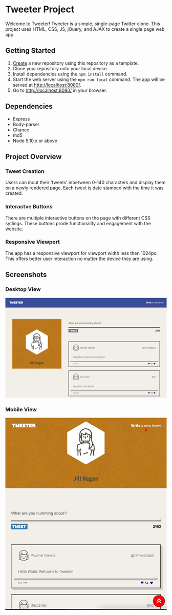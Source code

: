 # Tweeter Project

Welcome to Tweeter! Tweeter is a simple, single-page Twitter clone. This project uses HTML, CSS, JS, jQuery, and AJAX to create a single page web app. 


## Getting Started

1. [Create](https://docs.github.com/en/repositories/creating-and-managing-repositories/creating-a-repository-from-a-template) a new repository using this repository as a template.
2. Clone your repository onto your local device.
3. Install dependencies using the `npm install` command.
3. Start the web server using the `npm run local` command. The app will be served at <http://localhost:8080/>.
4. Go to <http://localhost:8080/> in your browser.

## Dependencies

- Express
- Body-parser
- Chance
- md5
- Node 5.10.x or above

## Project Overview

### Tweet Creation

Users can inout their 'tweets' inbetween 0-140 characters and display them on a newly rendered page. Each tweet is date stamped with the time it was created. 

### Interactve Buttons

There are multiple interactive buttons on the page with different CSS sytlings. These buttons prode functionailty and engagement with the website. 

### Responsive Viewport

The app has a responsive viewport for viewport width less then 1024px. This offers better user interaction no matter the device they are using. 

## Screenshots

### Desktop View

!["Screenshot of desktop view"](https://github.com/jregan95/tweeter/blob/master/desktop-view.png?raw=true)

### Mobile View

!["Screenshot of mobile view"](https://github.com/jregan95/tweeter/blob/master/mobile-view.png?raw=true)
